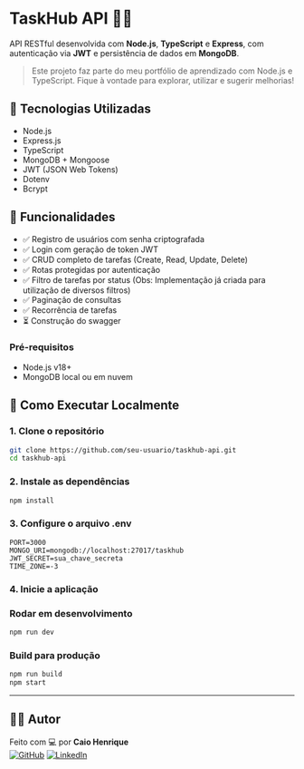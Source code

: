 # TaskHub API 🧠✅

API RESTful desenvolvida com **Node.js**, **TypeScript** e **Express**, com autenticação via **JWT** e persistência de dados em **MongoDB**.

> Este projeto faz parte do meu portfólio de aprendizado com Node.js e TypeScript. Fique à vontade para explorar, utilizar e sugerir melhorias!

## 🔧 Tecnologias Utilizadas

- Node.js
- Express.js
- TypeScript
- MongoDB + Mongoose
- JWT (JSON Web Tokens)
- Dotenv
- Bcrypt

## 📌 Funcionalidades

- ✅ Registro de usuários com senha criptografada
- ✅ Login com geração de token JWT
- ✅ CRUD completo de tarefas (Create, Read, Update, Delete)
- ✅ Rotas protegidas por autenticação
- ✅ Filtro de tarefas por status (Obs: Implementação já criada para utilização de diversos filtros)
- ✅ Paginação de consultas
- ✅ Recorrência de tarefas
- ⏳ Construção do swagger

### Pré-requisitos

- Node.js v18+
- MongoDB local ou em nuvem

## 🚀 Como Executar Localmente

### 1. Clone o repositório

```bash
git clone https://github.com/seu-usuario/taskhub-api.git
cd taskhub-api
```

### 2. Instale as dependências

```bash
npm install
```

### 3. Configure o arquivo .env

```env
PORT=3000
MONGO_URI=mongodb://localhost:27017/taskhub
JWT_SECRET=sua_chave_secreta
TIME_ZONE=-3
```

### 4. Inicie a aplicação

### Rodar em desenvolvimento

```bash
npm run dev
```

### Build para produção

```bash
npm run build
npm start
```

---

## 🙋‍♂️ Autor

Feito com 💻 por **Caio Henrique**  
[![GitHub](https://img.shields.io/badge/GitHub--black?style=for-the-badge&logo=github&logoColor=white)](https://github.com/Caio-Henrique3)
[![LinkedIn](https://img.shields.io/badge/LinkedIn--blue?style=for-the-badge&logo=linkedin&logoColor=white)](https://www.linkedin.com/in/caio-henrique-56b713200)
